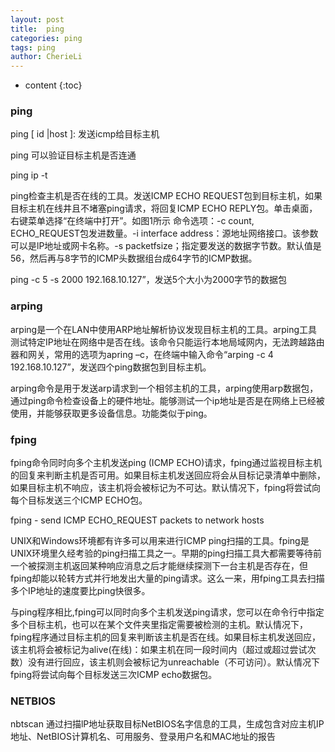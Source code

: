 ```yaml
---
layout: post
title:  ping
categories: ping
tags: ping
author: CherieLi
---
```


* content
{:toc}

### ping



ping [ id |host ]: 发送icmp给目标主机

ping 可以验证目标主机是否连通

 

ping ip -t

 

ping检查主机是否在线的工具。发送ICMP ECHO REQUEST包到目标主机，如果目标主机在线井且不堵塞ping请求，将回复ICMP ECHO REPLY包。单击桌面，右键菜单选择“在终端中打开”。如图1所示 命令选项：-c count, ECHO_REQUEST包发进数量。-i interface address：源地址网络接口。该参数可以是lP地址或网卡名称。-s packetfsize；指定要发送的数据字节数。默认值是56，然后再与8字节的ICMP头数据组台成64字节的ICMP数据。

 

ping -c 5 -s 2000 192.168.10.127”，发送5个大小为2000字节的数据包

 

 

### arping

arping是一个在LAN中使用ARP地址解析协议发现目标主机的工具。arping工具测试特定IP地址在网络中是否在线。该命令只能运行本地局域网内，无法跨越路由器和网关，常用的选项为apring –c，在终端中输入命令“arping -c 4 192.168.10.127”，发送四个ping数据包到目标主机。

 

arping命令是用于发送arp请求到一个相邻主机的工具，arping使用arp数据包，通过ping命令检查设备上的硬件地址。能够测试一个ip地址是否是在网络上已经被使用，并能够获取更多设备信息。功能类似于ping。

 

### fping

fping命令同时向多个主机发送ping (ICMP ECHO)请求，fping通过监视目标主机的回复来判断主机是否可用。如果目标主机发送回应将会从目标记录清单中删除，如果目标主机不响应，该主机将会被标记为不可达。默认情况下，fping将尝试向每个目标发送三个ICMP ECHO包。

 

fping - send ICMP ECHO_REQUEST packets to network hosts

UNIX和Windows环境都有许多可以用来进行ICMP ping扫描的工具。fping是UNIX环境里久经考验的ping扫描工具之一。早期的ping扫描工具大都需要等待前一个被探测主机返回某种响应消息之后才能继续探测下一台主机是否存在，但fping却能以轮转方式并行地发出大量的ping请求。这么一来，用fping工具去扫描多个IP地址的速度要比ping快很多。

 

与ping程序相比,fping可以同时向多个主机发送ping请求，您可以在命令行中指定多个目标主机，也可以在某个文件夹里指定需要被检测的主机。默认情况下，fping程序通过目标主机的回复来判断该主机是否在线。如果目标主机发送回应，该主机将会被标记为alive(在线)：如果主机在同一段时间内（超过或超过尝试次数）没有进行回应，该主机则会被标记为unreachable（不可访问）。默认情况下fping将尝试向每个目标发送三次ICMP echo数据包。

### NETBIOS

nbtscan 通过扫描lP地址获取目标NetBIOS名字信息的工具，生成包含对应主机IP地址、NetBIOS计算机名、可用服务、登录用户名和MAC地址的报告

 

 
